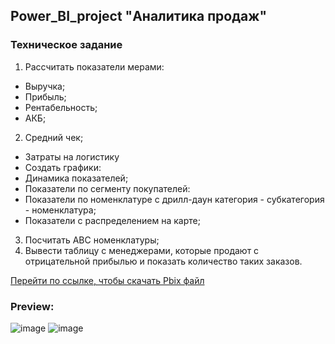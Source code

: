 ## Power_BI_project "Аналитика продаж"

### Техническое задание

1. Рассчитать показатели мерами:
- Выручка;
- Прибыль;
- Рентабельность;
- АКБ;
2. Средний чек;
- Затраты на логистику
- Создать графики:
- Динамика показателей;
- Показатели по сегменту покупателей:
- Показатели по номенклатуре с дрилл-даун категория - субкатегория - номенклатура;
- Показатели с распределением на карте;
3. Посчитать АВС номенклатуры;
4. Вывести таблицу с менеджерами, которые продают с отрицательной прибылью и показать количество таких заказов.

[Перейти по ссылке, чтобы скачать Pbix файл](https://drive.google.com/file/d/1FtgBINEHCcujWNhGL99isSdACJik5nzT/view)

### Preview:
![image](https://github.com/alexandra-arzhanukhina/Power_BI_project/assets/128599734/2507a6d2-8e56-49b3-99c3-01b335958065)
![image](https://github.com/alexandra-arzhanukhina/Power_BI_project/assets/128599734/9dd963a5-1efb-4700-a756-b429d8742c70)



